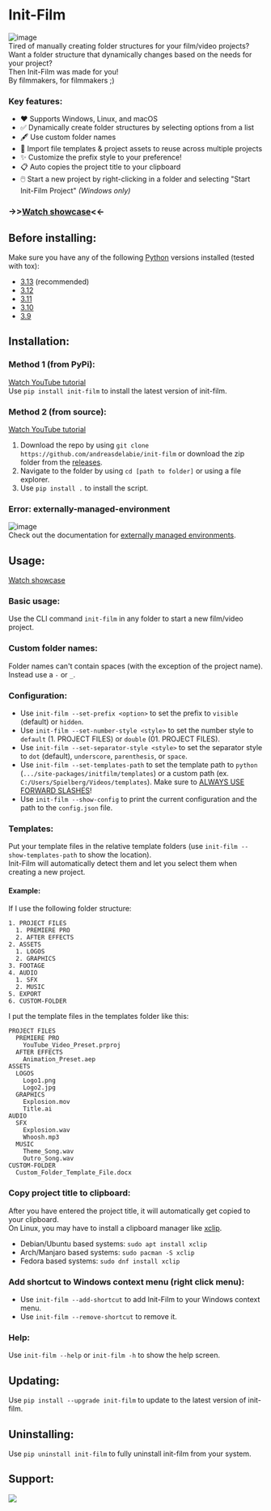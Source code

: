 # Init-Film  
![image](https://github.com/user-attachments/assets/9d9dd462-6b83-4ac7-a3d9-4efb88e4fb72)  
Tired of manually creating folder structures for your film/video projects?  
Want a folder structure that dynamically changes based on the needs for your project?  
Then Init-Film was made for you!  
By filmmakers, for filmmakers ;)  
### Key features:  
- ♥️ Supports Windows, Linux, and macOS
- ✅ Dynamically create folder structures by selecting options from a list  
- 🖋️ Use custom folder names  
- 📝 Import file templates & project assets to reuse across multiple projects  
- ✨ Customize the prefix style to your preference!
- 📋 Auto copies the project title to your clipboard
- 🖱️ Start a new project by right-clicking in a folder and selecting "Start Init-Film Project" *(Windows only)*  
### ->>[Watch showcase](https://www.youtube.com/watch?v=QheWe-1PqUM)<<-  


## Before installing:  
Make sure you have any of the following [Python](https://www.python.org/) versions installed (tested with tox):  
  - [3.13](https://www.python.org/downloads/release/python-3132/) (recommended)  
  - [3.12](https://www.python.org/downloads/release/python-3129/)  
  - [3.11](https://www.python.org/downloads/release/python-3119/)  
  - [3.10](https://www.python.org/downloads/release/python-31011/)  
  - [3.9](https://www.python.org/downloads/release/python-3913/)  


## Installation:  
### Method 1 (from PyPi):  
[Watch YouTube tutorial](https://www.youtube.com/watch?v=Z5_rhFlNFM8)  
Use `pip install init-film` to install the latest version of init-film.  

### Method 2 (from source):  
[Watch YouTube tutorial](https://www.youtube.com/watch?v=oiKy_RU5WHE)  
1. Download the repo by using `git clone https://github.com/andreasdelabie/init-film` or download the zip folder from the [releases](https://github.com/andreasdelabie/init-film/releases).  
2. Navigate to the folder by using `cd [path to folder]` or using a file explorer.  
3. Use `pip install .` to install the script.  

### Error: externally-managed-environment
![image](https://github.com/user-attachments/assets/71cae57b-8baf-4a1f-b0ac-3bbf978bff38)  
Check out the documentation for [externally managed environments](https://github.com/andreasdelabie/init-film/blob/main/README-ExternallyManagedEnvironments.md).  


## Usage:  
[Watch showcase](https://www.youtube.com/watch?v=QheWe-1PqUM)  

### Basic usage:  
Use the CLI command `init-film` in any folder to start a new film/video project.  

### Custom folder names:  
Folder names can't contain spaces (with the exception of the project name). Instead use a `-` or `_`.  

### Configuration:  
- Use `init-film --set-prefix <option>` to set the prefix to `visible` (default) or `hidden`.
- Use `init-film --set-number-style <style>` to set the number style to `default` (1. PROJECT FILES) or `double` (01. PROJECT FILES).  
- Use `init-film --set-separator-style <style>` to set the separator style to `dot` (default), `underscore`, `parenthesis`, or `space`.  
- Use `init-film --set-templates-path` to set the template path to `python` (`.../site-packages/initfilm/templates`) or a custom path (ex. `C:/Users/Spielberg/Videos/templates`). Make sure to <ins>ALWAYS USE FORWARD SLASHES</ins>!  
- Use `init-film --show-config` to print the current configuration and the path to the `config.json` file.  

### Templates:  
Put your template files in the relative template folders (use `init-film --show-templates-path` to show the location).  
Init-Film will automatically detect them and let you select them when creating a new project.  
#### Example:  
If I use the following folder structure:  
```
1. PROJECT FILES
  1. PREMIERE PRO
  2. AFTER EFFECTS
2. ASSETS
  1. LOGOS
  2. GRAPHICS
3. FOOTAGE
4. AUDIO
  1. SFX
  2. MUSIC
5. EXPORT
6. CUSTOM-FOLDER
```
I put the template files in the templates folder like this:  
```
PROJECT FILES
  PREMIERE PRO
    YouTube_Video_Preset.prproj
  AFTER EFFECTS
    Animation_Preset.aep
ASSETS
  LOGOS
    Logo1.png
    Logo2.jpg
  GRAPHICS
    Explosion.mov
    Title.ai
AUDIO
  SFX
    Explosion.wav
    Whoosh.mp3
  MUSIC
    Theme_Song.wav
    Outro_Song.wav
CUSTOM-FOLDER
  Custom_Folder_Template_File.docx
```

### Copy project title to clipboard:
After you have entered the project title, it will automatically get copied to your clipboard.  
On Linux, you may have to install a clipboard manager like [xclip](https://github.com/astrand/xclip).  
- Debian/Ubuntu based systems: `sudo apt install xclip`  
- Arch/Manjaro based systems: `sudo pacman -S xclip`  
- Fedora based systems: `sudo dnf install xclip`  

### Add shortcut to Windows context menu (right click menu):  
- Use `init-film --add-shortcut` to add Init-Film to your Windows context menu.  
- Use `init-film --remove-shortcut` to remove it.  


### Help:  
Use `init-film --help` or `init-film -h` to show the help screen.  


## Updating:  
Use `pip install --upgrade init-film` to update to the latest version of init-film.  


## Uninstalling:  
Use `pip uninstall init-film` to fully uninstall init-film from your system.  


## Support:  
<a href="https://www.buymeacoffee.com/andreasdelabie"><img src="https://img.buymeacoffee.com/button-api/?text=Buy me a coffee&emoji=☕&slug=andreasdelabie&button_colour=FFDD00&font_colour=000000&font_family=Comic&outline_colour=000000&coffee_colour=ffffff"/></a>  
